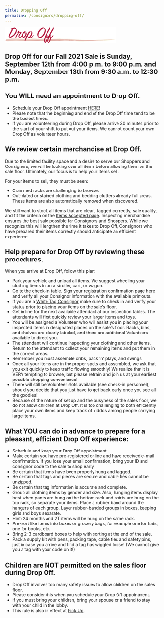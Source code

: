 ```yaml
---
title: Dropping Off
permalink: /consignors/dropping-off/
---
```


![Dropping Off](/img/header_DropOff.png "Used Childrens Clothing")

## Drop Off for our Fall 2021 Sale is Sunday, September 12th from 4:00 p.m. to 9:00 p.m. and Monday, September 13th from 9:30 a.m. to 12:30 p.m.

## You WILL need an appointment to Drop Off.

* Schedule your Drop Off appointment [HERE](http://www.mysalemanager.net/drp_start.aspx?partnercode=BFAW)!
* Please note that the beginning and end of the Drop Off time tend to be the busiest times.
* If you are volunteering during Drop Off, please arrive 30 minutes prior to the start of your shift to put out your items. We cannot count your own Drop Off as volunteer hours.

## We review certain merchandise at Drop Off.

Due to the limited facility space and a desire to serve our Shoppers and Consignors, we will be looking over all items before allowing them on the sale floor. Ultimately, our focus is to help your items sell.

For your items to sell, they must be seen:

* Crammed racks are challenging to browse.
* Out-dated or stained clothing and bedding clutters already full areas. These items are also automatically removed when discovered.

We still want to stock all items that are clean, tagged correctly, sale quality, and fit the criteria on the [Items Accepted page](/consignors/items-accepted/items-accepted-2/). Inspecting merchandise ensures the best sale possible for Consignors and Shoppers. While we recognize this will lengthen the time it takes to Drop Off, Consignors who have prepared their items correctly should anticipate an efficient experience.

## Help prepare for Drop Off by reviewing these procedures.

When you arrive at Drop Off, follow this plan:

* Park your vehicle and unload all items. We suggest wheeling your clothing items in on a stroller, cart, or wagon.
* Go to the check-in table. Sign your registration confirmation page here and verify all your Consignor information with the available printouts.
* If you are a [White Tag Consignor](/consignors/white-tag-consignors/) make sure to check in and verify your status prior to placing your items on the sale’s floor.
* Get in line for the next available attendant at our inspection tables. The attendants will first quickly review your larger items and toys.
* You will be assigned a Volunteer who will assist you in placing your inspected items in designated places on the sale’s floor. Racks, bins, and shelves are clearly labeled, and there are additional Volunteers available to direct you.
* The attendant will continue inspecting your clothing and other items. Return to the attendant to collect your remaining items and put them in the correct areas.
* Remember you must assemble cribs, pack ‘n’ plays, and swings.
* Once all your items are in the proper spots and assembled, we ask that you exit quickly to keep traffic flowing smoothly! We realize that it is VERY tempting to browse, but please refrain and join us at your earliest possible shopping convenience!
* There will still be Volunteer slots available (see check-in personnel), should you decide that you just have to get back early once you see all the goodies!
* Because of the nature of set up and the busyness of the sales floor, we do not allow children at Drop Off. It is too challenging to both efficiently place your own items and keep track of kiddos among people carrying large items.

## What YOU can do in advance to prepare for a pleasant, efficient Drop Off experience:

* Schedule and keep your Drop Off appointment.
* Make certain you have pre-registered online and have received e-mail confirmation. If you lose your email confirmation, bring your ID and consignor code to the sale to shop early.
* Be certain that items have been properly hung and tagged.
* Be certain that tags and pieces are secure and cable ties cannot be unzipped.
* Be certain that tag information is accurate and complete.
* Group all clothing items by gender and size. Also, hanging items display best when pants are hung on the bottom rack and shirts are hung on the top rack, so separate your items. Place a rubber band around the hangers of each group. Layer rubber-banded groups in boxes, keeping girls and boys separate.
* Hint: 24 months and 2T items will be hung on the same rack.
* Pre-sort like items into boxes or grocery bags, for example one for hats, one for books, etc.
* Bring 2-3 cardboard boxes to help with sorting at the end of the sale.
* Pack a supply kit with pens, packing tape, cable ties and safety pins, just in case you arrive and find a tag has wiggled loose! (We cannot give you a tag with your code on it!)

## Children are NOT permitted on the sales floor during Drop Off.

* Drop Off involves too many safety issues to allow children on the sales floor.
* Please consider this when you schedule your Drop Off appointment.
* If you must bring your children, bring your spouse or a friend to stay with your child in the lobby.
* This rule is also in effect at [Pick Up](/consignors/dropping-off/picking-up/).

